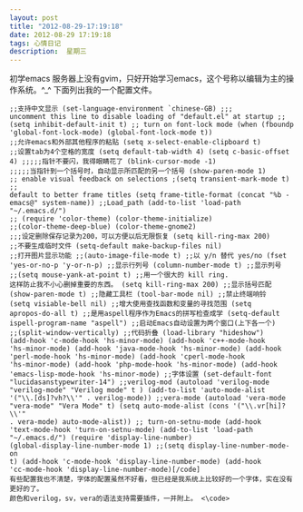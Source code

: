 ```yaml
---
layout: post
title: "2012-08-29-17:19:18"
date: 2012-08-29 17:19:18
tags: 心情日记
description:  星期三
---
```

初学emacs 
	服务器上没有gvim，只好开始学习emacs，这个号称以编辑为主的操作系统。^_^
下面列出我的一个配置文件。


<code>;;支持中文显示
(set-language-environment `chinese-GB)
;;; uncomment this line to disable loading of &quot;default.el&quot; at startup
;; (setq inhibit-default-init t)
;; turn on font-lock mode
(when (fboundp &#039;global-font-lock-mode)
  (global-font-lock-mode t))
;;允许emacs和外部其他程序的粘贴
(setq x-select-enable-clipboard t)
;;设置tab为4个空格的宽度
(setq default-tab-width 4)
(setq c-basic-offset 4)
;;;;;指针不要闪，我得眼睛花了
(blink-cursor-mode -1)
;;;;;当指针到一个括号时，自动显示所匹配的另一个括号
(show-paren-mode 1)
;; enable visual feedback on selections
;(setq transient-mark-mode t)
;; default to better frame titles
(setq frame-title-format
      (concat  &quot;%b - emacs@&quot; system-name))
;;Load_path
(add-to-list &#039;load-path &quot;~/.emacs.d/&quot;)
;;
(require &#039;color-theme)
(color-theme-initialize)
;;(color-theme-deep-blue)
(color-theme-gnome2)
;;;设定删除保存记录为200，可以方便以后无限恢复
(setq kill-ring-max 200)
;;不要生成临时文件
(setq-default make-backup-files nil)
;;打开图片显示功能
;;(auto-image-file-mode t) 
;;以 y/n 替代 yes/no
(fset &#039;yes-or-no-p &#039;y-or-n-p)
;;显示行列号
(column-number-mode t) 
;;显示列号
;;(setq mouse-yank-at-point t)
;;用一个很大的 kill ring. 这样防止我不小心删掉重要的东西。
(setq kill-ring-max 200)
;;显示括号匹配
(show-paren-mode t) 
;;隐藏工具栏
(tool-bar-mode nil) 
;;禁止终端响铃
(setq visiable-bell nil) 
;;增大使用查找函数和变量的寻找范围
(setq apropos-do-all t)
;;是用aspell程序作为Emacs的拼写检查成学
(setq-default ispell-program-name &quot;aspell&quot;)
;;启动Emacs自动设置为两个窗口(上下各一个)
;;(split-window-vertically)
;;代码折叠
(load-library &quot;hideshow&quot;)
(add-hook &#039;c-mode-hook &#039;hs-minor-mode)
(add-hook &#039;c++-mode-hook &#039;hs-minor-mode)
(add-hook &#039;java-mode-hook &#039;hs-minor-mode)
(add-hook &#039;perl-mode-hook &#039;hs-minor-mode)
(add-hook &#039;cperl-mode-hook &#039;hs-minor-mode)
(add-hook &#039;php-mode-hook &#039;hs-minor-mode)
(add-hook &#039;emacs-lisp-mode-hook &#039;hs-minor-mode) 
;;字体设置
(set-default-font &quot;lucidasanstypewriter-14&quot;)
;;verilog-mod
(autoload &#039;verilog-mode &quot;verilog-mode&quot; &quot;Verilog mode&quot; t )
(add-to-list &#039;auto-mode-alist &#039;(&quot;&#92;&#92;.&#91;ds&#93;?vh?&#92;&#92;&#039;&quot; . verilog-mode))
;;vera-mode
(autoload &#039;vera-mode &quot;vera-mode&quot; &quot;Vera Mode&quot; t)
(setq auto-mode-alist (cons &#039;(&quot;&#92;&#92;.vr&#91;hi&#93;?&#92;&#92;&#039;&quot; . vera-mode) auto-mode-alist))
;; turn-on-setnu-mode
(add-hook &#039;text-mode-hook &#039;turn-on-setnu-mode)
(add-to-list &#039;load-path &quot;~/.emacs.d/&quot;)
(require &#039;display-line-number)
(global-display-line-number-mode 1)
;;(setq display-line-number-mode-on t)
(add-hook &#039;c-mode-hook &#039;display-line-number-mode)
(add-hook &#039;cc-mode-hook &#039;display-line-number-mode)[/code]
有些配置我也不清楚，字体的配置虽然不好看，但已经是我系统上比较好的一个字体，实在没有更好的了。
颜色和verilog，sv，vera的语法支持需要插件，一并附上。
<\code>
